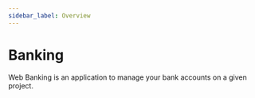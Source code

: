 ```yaml
---
sidebar_label: Overview
---
```


# Banking

Web Banking is an application to manage your bank accounts on a given project.
